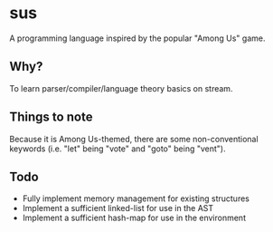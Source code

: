 # sus

A programming language inspired by the popular "Among Us" game.

## Why?

To learn parser/compiler/language theory basics on stream.

## Things to note

Because it is Among Us-themed, there are some non-conventional keywords (i.e. "let" being "vote" and "goto" being "vent").

## Todo

-   Fully implement memory management for existing structures
-   Implement a sufficient linked-list for use in the AST
-   Implement a sufficient hash-map for use in the environment
